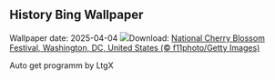 ## History Bing Wallpaper
Wallpaper date: 2025-04-04
![](https://www.bing.com/th?id=OHR.CherryBlossomDC_EN-GB3780298287_UHD.jpg&w=1000)Download: [National Cherry Blossom Festival, Washington, DC, United States (© f11photo/Getty Images)](https://www.bing.com/th?id=OHR.CherryBlossomDC_EN-GB3780298287_UHD.jpg)

Auto get programm by LtgX
